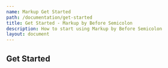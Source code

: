 ```yaml
---
name: Markup Get Started
path: /documentation/get-started
title: Get Started - Markup by Before Semicolon
description: How to start using Markup by Before Semicolon
layout: document
---
```


## Get Started
